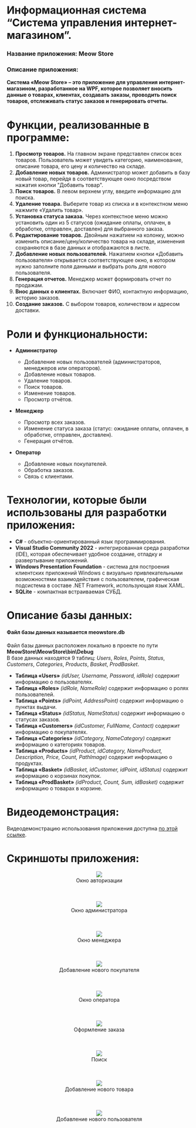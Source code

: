# Информационная система “Система управления интернет-магазином”.
### Название приложения: Meow Store
### Описание приложения:
**Система «Meow Store» – это приложение для управления интернет-магазином, разработанное на WPF, которое позволяет вносить данные о товарах, клиентах, создавать заказы, проводить поиск товаров, отслеживать статус заказов и генерировать отчеты.**

# Функции, реализованные в программе:
1. **Просмотр товаров.** На главном экране представлен список всех товаров. Пользователь может увидеть категорию, наименование, описание товара, его цену и количество на складе.
2. **Добавление новых товаров.** Администратор может добавить в базу новый товар, перейдя в соответствующее окно посредством нажатия кнопки "Добавить товар".
3. **Поиск товаров.** В левом верхнем углу, введите информацию для поиска.
4. **Удаление товара.** Выберите товар из списка и в контекстном меню нажмите «Удалить товар».
5. **Установка статуса заказа.** Через контекстное меню можно установить один из 5 статусов (ожидание оплаты, оплачен, в обработке, отправлен, доставлен) для выбранного заказа.
6. **Редактирование товаров.** Двойным нажатием на колонку, можно изменить описание/цену/количество товара на складе, изменения сохраняются в базе данных и отображаются в листе.
7. **Добавление новых пользователей.** Нажатием кнопки «Добавить пользователя» открывается соответствующее окно, в котором нужно заполните поля данными и выбрать роль для нового пользователя.
8. **Генерация отчетов.** Менеджер может формировать отчет по продажам.
9. **Внос данных о клиентах.** Включает ФИО, контактную информацию, историю заказов.
10. **Создание заказов.** С выбором товаров, количеством и адресом доставки.

# Роли и функциональности:
- **Администратор**
  - Добавление новых пользователей (администраторов, менеджеров или операторов).
  - Добавление новых товаров.
  - Удаление товаров.
  - Поиск товаров.
  - Изменение товаров.
  - Просмотр отчётов.

- **Менеджер**
  - Просмотр всех заказов.
  - Изменение статуса заказа (статус: ожидание оплаты, оплачен, в обработке, отправлен, доставлен).
  - Генерация отчётов.

- **Оператор**
  - Добавление новых покупателей.
  - Обработка заказов.
  - Связь с клиентами.

# Технологии, которые были использованы для разработки приложения:
- **C#** - объектно-ориентированный язык программирования.
- **Visual Studio Community 2022** - интегрированная среда разработки (IDE), которая обеспечивает удобное создание, отладку и развертывание приложений.
- **Windows Presentation Foundation** - система для построения клиентских приложений Windows с визуально привлекательными возможностями взаимодействия с пользователем, графическая подсистема в составе .NET Framework, использующая язык XAML.
- **SQLite** - компактная встраиваемая СУБД.

# Описание базы данных:
#### Файл базы данных называется meowstore.db <br/>
Файл базы данных расположен локально в проекте по пути **MeowStore\MeowStore\bin\Debug** </br>
В базе данных находятся 9 таблиц: _Users_, _Roles_, _Points_, _Status_, _Customers_, _Categories_, _Products_, _Basket_, _ProdBasket_.

- **Таблица «Users»** _(idUser, Username, Password, idRole)_ содержит информацию о пользователях.
- **Таблица «Roles»** _(idRole, NameRole)_ содержит информацию о ролях пользователей.
- **Таблица «Points»** _(idPoint, AddressPoint)_ содержит информацию о пунктах выдачи.
- **Таблица «Status»** _(idStatus, NameStatus)_ содержит информацию о статусах заказов.
- **Таблица «Customers»** _(idCustomer, FullName, Contact)_ содержит информацию о покупателях.
- **Таблица «Categories»** _(idCategory, NameCategory)_ содержит информацию о категориях товаров.
- **Таблица «Products»** _(idProduct, idCategory, NameProduct, Description, Price, Count, PathImage)_ содержит информацию о продуктах.
- **Таблица «Basket»** _(idBasket, idCustomer, idPoint, idStatus)_ содержит информацию о корзинах покупок.
- **Таблица «ProdBasket»** _(idProduct, Count, Sum, idBasket)_ содержит информацию о товарах в корзине.

# Видеодемонстрация:
Видеодемонстрацию использования приложения доступна [по этой ссылке](https://drive.google.com/drive/folders/1nlCq9ILRut2anlsPN6z-F19V1PpdU_OY).

# Скриншоты приложения:

<p align="center">
  <img <img src="https://github.com/vanyaokblog/MeowStore/blob/main/Screenshots/MainWindow.png">
</br>Окно авторизации
</br> </br> </br>
</p>

<p align="center">
  <img <img src="https://github.com/vanyaokblog/MeowStore/blob/main/Screenshots/AdminWin.png">
</br>Окно администратора
</br> </br> </br>
</p>

<p align="center">
  <img <img src="https://github.com/vanyaokblog/MeowStore/blob/main/Screenshots/ManagerWin.png">
</br>Окно менеджера
</br> </br> </br>
</p>

<p align="center">
  <img <img src="https://github.com/vanyaokblog/MeowStore/blob/main/Screenshots/AddCustomerWin.png">
</br>Добавление нового покупателя
</br> </br> </br>
</p>

<p align="center">
  <img <img src="https://github.com/vanyaokblog/MeowStore/blob/main/Screenshots/OperatorWin.png">
</br>Окно оператора
</br> </br> </br>
</p>

<p align="center">
  <img <img src="https://github.com/vanyaokblog/MeowStore/blob/main/Screenshots/OrderWin.png">
</br>Оформление заказа
</br> </br> </br>
</p>

<p align="center">
  <img <img src="https://github.com/vanyaokblog/MeowStore/blob/main/Screenshots/Search.png">
</br>Поиск
</br> </br> </br>
</p>

<p align="center">
  <img <img src="https://github.com/vanyaokblog/MeowStore/blob/main/Screenshots/AddProductsWin.png">
</br>Добавление нового товара
</br> </br> </br>
</p>

<p align="center">
  <img <img src="https://github.com/vanyaokblog/MeowStore/blob/main/Screenshots/AddUserWin.png">
</br>Добавление нового пользователя
</br> </br> </br>
</p>
